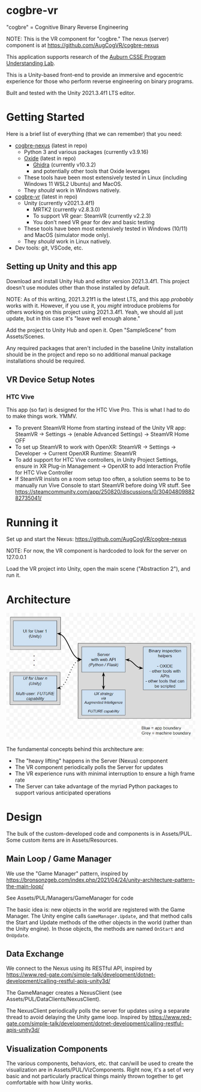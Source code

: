 # cogbre-vr

"cogbre" = Cognitive Binary Reverse Engineering

NOTE: This is the VR component for "cogbre." The nexus (server) component is at https://github.com/AugCogVR/cogbre-nexus

This application supports research of the [Auburn CSSE Program Understanding Lab](https://program-understanding.github.io/).

This is a Unity-based front-end to provide an immersive and egocentric experience for those who perform reverse engineering on binary programs. 

Built and tested with the Unity 2021.3.4f1 LTS editor.

# Getting Started

Here is a brief list of everything (that we can remember) that you need:
- [cogbre-nexus](https://github.com/AugCogVR/cogbre-nexus) (latest in repo)
  - Python 3 and various packages (currently v3.9.16)
  - [Oxide](https://github.com/Program-Understanding/oxide) (latest in repo)
    - [Ghidra](https://ghidra-sre.org/) (currently v10.3.2)
    - and potentially other tools that Oxide leverages
  - These tools have been most extensively tested in Linux (including Windows 11 WSL2 Ubuntu) and MacOS. 
  - They *should* work in Windows natively. 
- [cogbre-vr](https://github.com/AugCogVR/cogbre-vr) (latest in repo)
  - Unity (currently v2021.3.4f1)
    - MRTK2 (currently v2.8.3.0)
    - To support VR gear: SteamVR (currently v2.2.3)
    - You don't need VR gear for dev and basic testing
  - These tools have been most extensively tested in Windows (10/11) and MacOS (simulator mode only). 
  - They *should* work in Linux natively. 
- Dev tools: git, VSCode, etc. 


## Setting up Unity and this app

Download and install Unity Hub and editor version 2021.3.4f1. This project doesn't use modules other than those installed by default. 

NOTE: As of this writing, 2021.3.21f1 is the latest LTS, and this app *probably* works with it. However, if you use it, you *might* introduce problems for others working on this project using 2021.3.4f1. Yeah, we should all just update, but in this case it's "leave well enough alone."

Add the project to Unity Hub and open it. Open "SampleScene" from Assets/Scenes. 

Any required packages that aren't included in the baseline Unity installation should be in the project and repo so no additional manual package installations should be required.


## VR Device Setup Notes

### HTC Vive

This app (so far) is designed for the HTC Vive Pro. This is what I had to do to make things work. YMMV.

- To prevent SteamVR Home from starting instead of the Unity VR app: SteamVR -> Settings -> (enable Advanced Settings) -> SteamVR Home OFF
- To set up SteamVR to work with OpenXR: SteamVR -> Settings -> Developer -> Current OpenXR Runtime: SteamVR
- To add support for HTC Vive controllers, in Unity Project Settings, ensure in XR Plug-in Management -> OpenXR to add Interaction Profile for HTC Vive Controller 
- If SteamVR insists on a room setup too often, a solution seems to be to manually run Vive Console to start SteamVR before doing VR stuff. See https://steamcommunity.com/app/250820/discussions/0/3040480988282735041/ 



# Running it

Set up and start the Nexus: https://github.com/AugCogVR/cogbre-nexus

NOTE: For now, the VR component is hardcoded to look for the server on 127.0.0.1

Load the VR project into Unity, open the main scene ("Abstraction 2"), and run it.


# Architecture

![basic architecture diagram](basic_architecture.jpg)

The fundamental concepts behind this architecture are:
- The "heavy lifting" happens in the Server (Nexus) component 
- The VR component periodically polls the Server for updates
- The VR experience runs with minimal interruption to ensure a high frame rate
- The Server can take advantage of the myriad Python packages to support various anticipated operations


# Design

The bulk of the custom-developed code and components is in Assets/PUL. Some custom items are in Assets/Resources. 

## Main Loop / Game Manager

We use the "Game Manager" pattern, inspired by https://bronsonzgeb.com/index.php/2021/04/24/unity-architecture-pattern-the-main-loop/

See Assets/PUL/Managers/GameManager for code

The basic idea is: new objects in the world are registered with the Game Manager. The Unity engine calls `GameManager.Update`, and that method calls the Start and Update methods of the other objects in the world (rather than the Unity engine). In those objects, the methods are named `OnStart` and `OnUpdate`. 


## Data Exchange

We connect to the Nexus using its RESTful API, inspired by https://www.red-gate.com/simple-talk/development/dotnet-development/calling-restful-apis-unity3d/

The GameManager creates a NexusClient (see Assets/PUL/DataClients/NexusClient). 

The NexusClient periodically polls the server for updates using a separate thread to avoid delaying the Unity game loop. Inspired by https://www.red-gate.com/simple-talk/development/dotnet-development/calling-restful-apis-unity3d/ 


## Visualization Components

The various components, behaviors, etc. that can/will be used to create the visualization are in Assets/PUL/VizComponents. Right now, it's a set of very basic and not particularly practical things mainly thrown together to get comfortable with how Unity works. 



